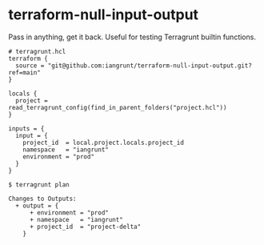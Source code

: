 # terraform-null-input-output

Pass in anything, get it back. Useful for testing Terragrunt builtin functions.

```
# terragrunt.hcl
terraform {
  source = "git@github.com:iangrunt/terraform-null-input-output.git?ref=main"
}

locals {
  project = read_terragrunt_config(find_in_parent_folders("project.hcl"))
}

inputs = {
  input = {
    project_id  = local.project.locals.project_id
    namespace   = "iangrunt"
    environment = "prod"
  }
}

```

```
$ terragrunt plan

Changes to Outputs:
  + output = {
      + environment = "prod"
      + namespace   = "iangrunt"
      + project_id  = "project-delta"
    }
```

<!-- BEGIN_TF_DOCS -->

<!-- END_TF_DOCS -->
